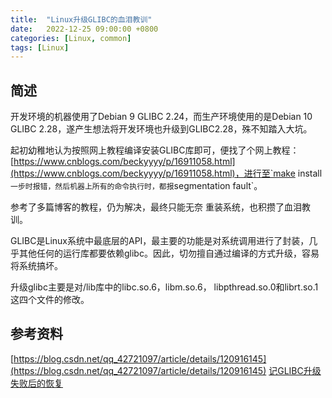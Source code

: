 ```yaml
---
title:  "Linux升级GLIBC的血泪教训"
date:   2022-12-25 09:00:00 +0800
categories: [Linux, common]
tags: [Linux]
---
```


## 简述

开发环境的机器使用了Debian 9 GLIBC 2.24，而生产环境使用的是Debian 10 GLIBC 2.28，遂产生想法将开发环境也升级到GLIBC2.28，殊不知踏入大坑。  

起初幼稚地认为按照网上教程编译安装GLIBC库即可，便找了个网上教程：[https://www.cnblogs.com/beckyyyy/p/16911058.html](https://www.cnblogs.com/beckyyyy/p/16911058.html)，进行至`make install`一步时报错，然后机器上所有的命令执行时，都报`segmentation fault`。

参考了多篇博客的教程，仍为解决，最终只能无奈 重装系统，也积攒了血泪教训。  

GLIBC是Linux系统中最底层的API，最主要的功能是对系统调用进行了封装，几乎其他任何的运行库都要依赖glibc。因此，切勿擅自通过编译的方式升级，容易将系统搞坏。

升级glibc主要是对/lib库中的libc.so.6，libm.so.6， libpthread.so.0和librt.so.1这四个文件的修改。


## 参考资料

[https://blog.csdn.net/qq_42721097/article/details/120916145](https://blog.csdn.net/qq_42721097/article/details/120916145)
[记GLIBC升级失败后的恢复](https://blog.koko.vc/a/33/%E8%AE%B0GLIBC%E5%8D%87%E7%BA%A7%E5%A4%B1%E8%B4%A5%E5%90%8E%E7%9A%84%E6%81%A2%E5%A4%8D)
